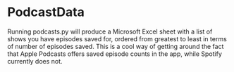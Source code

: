# PodcastData

Running podcasts.py will produce a Microsoft Excel sheet with a list of shows you have episodes saved for, ordered from greatest to least in terms of number of episodes saved. This is a cool way of getting around the fact that Apple Podcasts offers saved episode counts in the app, while Spotify currently does not.
